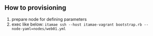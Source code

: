 ## How to provisioning

1. prepare node for defining parameters
2. exec like below: ` itamae ssh --host itamae-vagrant bootstrap.rb --node-yaml=nodes/web01.yml `
